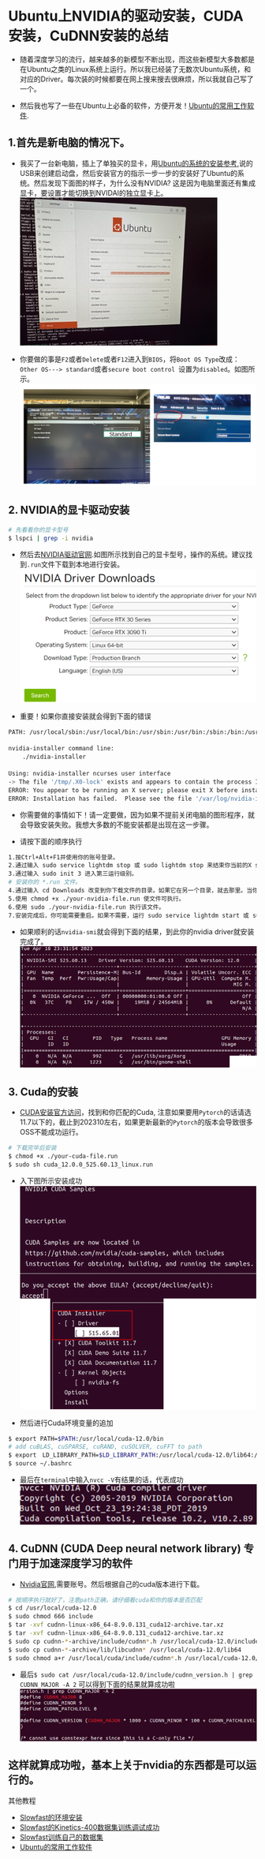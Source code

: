 # Ubuntu上NVIDIA的驱动安装，CUDA安装，CuDNN安装的总结
- 随着深度学习的流行，越来越多的新模型不断出现，而这些新模型大多数都是在Ubuntu之类的Linux系统上运行。所以我已经装了无数次Ubuntu系统，和对应的Driver。每次装的时候都要在网上搜来搜去很麻烦，所以我就自己写了一个。

- 然后我也写了一些在Ubuntu上必备的软件，方便开发！[Ubuntu的常用工作软件](xxx).


## 1.首先是新电脑的情况下。
- 我买了一台新电脑，插上了单独买的显卡，用[Ubuntu的系统的安装参考](https://ubuntu.com/tutorials/install-ubuntu-desktop#1-overview),说的USB来创建启动盘，然后安装官方的指示一步一步的安装好了Ubuntu的系统。然后发现下面图的样子，为什么没有NVIDIA? 这是因为电脑里面还有集成显卡，要设置才能切换到NVIDAI的独立显卡上。
![illvmpipe_card.jpg](./picture/picture_Ubuntu_Env/illvmpipe_card.jpg)


- 你要做的事是```F2```或者```Delete```或者```F12```进入到```BIOS```，将```Boot OS Type```改成：```Other OS---> standard```或者```secure boot control ```设置为```disabled```。如图所示。
![borad_change.png](./picture/picture_Ubuntu_Env/borad_change.png)


## 2. NVIDIA的显卡驱动安装
```bash
# 先看看你的显卡型号
$ lspci | grep -i nvidia
```
- 然后去[NVIDIA驱动官网](https://www.nvidia.com/download/index.aspx ).如图所示找到自己的显卡型号，操作的系统。建议找到```.run```文件下载到本地进行安装。
![nvidia_homepage.png](./picture/picture_Ubuntu_Env/nvidia_homepage.png)


- 重要！如果你直接安装就会得到下面的错误
```bash
PATH: /usr/local/sbin:/usr/local/bin:/usr/sbin:/usr/bin:/sbin:/bin:/usr/games

nvidia-installer command line:
    ./nvidia-installer

Using: nvidia-installer ncurses user interface
-> The file '/tmp/.X0-lock' exists and appears to contain the process ID '1062' of a >runnning X server.
ERROR: You appear to be running an X server; please exit X before installing.  For >further details, please see the section INSTALLING THE NVIDIA DRIVER in the README >available on the Linux driver download page at www.nvidia.com.
ERROR: Installation has failed.  Please see the file '/var/log/nvidia-installer.log' >for details.  You may find suggestions on fixing installation problems in the README >available on the Linux driver download page at www.nvidia.com.
```

- 你需要做的事情如下！请一定要做，因为如果不提前关闭电脑的图形程序，就会导致安装失败。我想大多数的不能安装都是出现在这一步骤。

- 请按下面的顺序执行
```bash
1.按Ctrl+Alt+F1并使用你的账号登录。
2.通过输入 sudo service lightdm stop 或 sudo lightdm stop 来结束你当前的X server会话。
3.通过输入 sudo init 3 进入第三运行级别。
# 安装你的 *.run 文件。
4.通过输入 cd Downloads 改变到你下载文件的目录。如果它在另一个目录，就去那里。当你输入 ls NVIDIA* 时，查看是否可以看到该文件。
5.使用 chmod +x ./your-nvidia-file.run 使文件可执行。
6.使用 sudo ./your-nvidia-file.run 执行该文件。
7.安装完成后，你可能需要重启。如果不需要，运行 sudo service lightdm start 或 sudo start lightdm 以再次启动你的X server。此外在每次内核更新后，你都需要重复上述步骤。
```

- 如果顺利的话```nvidia-smi```就会得到下面的结果，到此你的nvidia driver就安装完成了。
![nvidia-smi.png](./picture/picture_Ubuntu_Env/nvidia-smi.png)



## 3. Cuda的安装
- [CUDA安装官方访问](https://developer.nvidia.com/cuda-toolkit-archive)，找到和你匹配的Cuda, 注意如果要用```Pytorch```的话请选11.7以下的，截止到202310左右，如果更新最新的```Pytorch```的版本会导致很多OSS不能成功运行。
```bash
# 下载完毕后安装
$ chmod +x ./your-cuda-file.run
$ sudo sh cuda_12.0.0_525.60.13_linux.run
```
- 入下图所示安装成功
![cuda_install.png](./picture/picture_Ubuntu_Env/cuda_install.png)

- 然后进行Cuda环境变量的追加
```bash
$ export PATH=$PATH:/usr/local/cuda-12.0/bin
# add cuBLAS, cuSPARSE, cuRAND, cuSOLVER, cuFFT to path
$ export　LD_LIBRARY_PATH=$LD_LIBRARY_PATH:/usr/local/cuda-12.0/lib64:/usr/lib/x86_64-linux-gnu
$ source ~/.bashrc
```

- 最后在```terminal```中输入```nvcc -V```有结果的话，代表成功
![nvcc.png](./picture/picture_Ubuntu_Env/nvcc.png)



## 4. CuDNN (CUDA Deep neural network library) 专门用于加速深度学习的软件

- [Nvidia官网](https://developer.nvidia.com/cudnn),需要账号。然后根据自己的cuda版本进行下载。

```bash
# 按顺序执行就好了，注意path正确，请仔细看cuda和你的版本是否匹配
$ cd /usr/local/cuda-12.0 
$ sudo chmod 666 include
$ tar -xvf cudnn-linux-x86_64-8.9.0.131_cuda12-archive.tar.xz 
$ tar -xvf cudnn-linux-x86_64-8.9.0.131_cuda12-archive.tar.xz 
$ sudo cp cudnn-*-archive/include/cudnn*.h /usr/local/cuda-12.0/include 
$ sudo cp cudnn-*-archive/lib/libcudnn* /usr/local/cuda-12.0/lib64 
$ sudo chmod a+r /usr/local/cuda/include/cudnn*.h /usr/local/cuda-12.0/lib64/libcudnn*
```

- 最后```$ sudo cat /usr/local/cuda-12.0/include/cudnn_version.h | grep CUDNN_MAJOR -A 2```
可以得到下面的结果就算成功啦
![cudnn.png](./picture/picture_Ubuntu_Env/cudnn.png)




## 这样就算成功啦，基本上关于nvidia的东西都是可以运行的。
其他教程
- [Slowfast的环境安装](https://github.com/Leozyc-waseda/TechMemoirsOfLeo/blob/main/slowfast_install_2023_leo.md)
- [Slowfast的Kinetics-400数据集训练调试成功](xx)
- [Slowfast训练自己的数据集​](xx)
- [Ubuntu的常用工作软件](xxx)